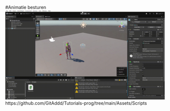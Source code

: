 #Animatie besturen
![animation](https://github.com/GitAddd/Tutorials-prog/blob/main/Tutorials%20-%20SampleScene%20-%20Windows%2C%20Mac%2C%20Linux%20-%20Unity%206%20(6000.0.33f1)%20_DX11_%202025-03-28%2010-56-31.gif)
https://github.com/GitAddd/Tutorials-prog/tree/main/Assets/Scripts
